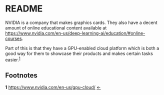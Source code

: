# README

NVIDIA is a company that makes graphics cards. They also have a decent amount of
online educational content available at https://www.nvidia.com/en-us/deep-learning-ai/education/#online-courses.

Part of this is that they have a GPU-enabled cloud platform which is both a
good way for them to showcase their products and makes certain tasks easier.<sup id="a1">[1](#f1)</sup>

## Footnotes
<b id="f1">1</b> https://www.nvidia.com/en-us/gpu-cloud/ [<-](#a1)
